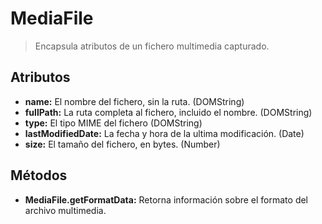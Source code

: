 MediaFile
=========

> Encapsula atributos de un fichero multimedia capturado.

Atributos
---------

- __name:__ El nombre del fichero, sin la ruta. (DOMString)
- __fullPath:__ La ruta completa al fichero, incluido el nombre. (DOMString)
- __type:__ El tipo MIME del fichero (DOMString)
- __lastModifiedDate:__ La fecha y hora de la ultima modificación. (Date)
- __size:__ El tamaño del fichero, en bytes. (Number)

Métodos
-------

- __MediaFile.getFormatData:__ Retorna información sobre el formato del archivo multimedia.
